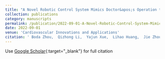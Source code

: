 ```yaml
---
title: "A Novel Robotic Control System Mimics Doctor&apos;s Operation to Assist Percutaneous Coronary Intervention"
collection: publications
category: manuscripts
permalink: /publication/2022-09-01-A-Novel-Robotic-Control-System-Mimics-Doctors-Operation-to-Assist-Percutaneous-Coronary-Intervention
date: 2022-09-01
venue: 'Cardiovascular Innovations and Applications'
citation: ' Boda Zhou,  Qizhong Li,  Yajun Xue,  Lihao Huang,  Jie Zhou,  Ou Zhang,  Ping Zhang,  Gangtie Zheng, &quot;A Novel Robotic Control System Mimics Doctor's Operation to Assist Percutaneous Coronary Intervention.&quot; Cardiovascular Innovations and Applications, 2022.'
---
```

Use [Google Scholar](https://scholar.google.com/scholar?q=A+Novel+Robotic+Control+System+Mimics+Doctor&#x27;s+Operation+to+Assist+Percutaneous+Coronary+Intervention){:target="_blank"} for full citation
